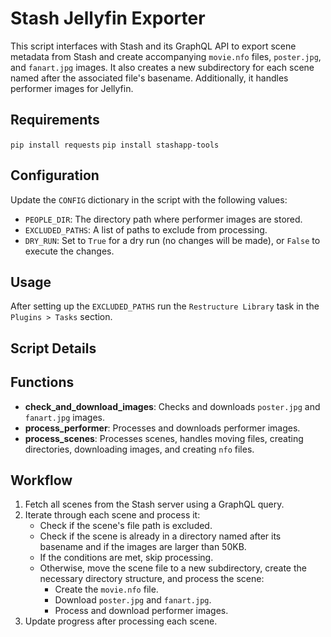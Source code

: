 # Stash Jellyfin Exporter

This script interfaces with Stash and its GraphQL API to export scene metadata from Stash and create accompanying `movie.nfo` files, `poster.jpg`, and `fanart.jpg` images. It also creates a new subdirectory for each scene named after the associated file's basename. Additionally, it handles performer images for Jellyfin.

## Requirements

`pip install requests`
`pip install stashapp-tools`

## Configuration

Update the `CONFIG` dictionary in the script with the following values:
- `PEOPLE_DIR`: The directory path where performer images are stored.
- `EXCLUDED_PATHS`: A list of paths to exclude from processing.
- `DRY_RUN`: Set to `True` for a dry run (no changes will be made), or `False` to execute the changes.

## Usage

After setting up the `EXCLUDED_PATHS` run the `Restructure Library` task in the `Plugins > Tasks` section.

## Script Details

## Functions

- **check_and_download_images**: Checks and downloads `poster.jpg` and `fanart.jpg` images.
- **process_performer**: Processes and downloads performer images.
- **process_scenes**: Processes scenes, handles moving files, creating directories, downloading images, and creating `nfo` files.

## Workflow

1. Fetch all scenes from the Stash server using a GraphQL query.
2. Iterate through each scene and process it:
    - Check if the scene's file path is excluded.
    - Check if the scene is already in a directory named after its basename and if the images are larger than 50KB.
    - If the conditions are met, skip processing.
    - Otherwise, move the scene file to a new subdirectory, create the necessary directory structure, and process the scene:
        - Create the `movie.nfo` file.
        - Download `poster.jpg` and `fanart.jpg`.
        - Process and download performer images.
3. Update progress after processing each scene.
